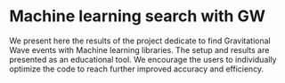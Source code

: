 # Machine learning search with GW
We present here the results of the project dedicate to find Gravitational Wave events with Machine learning libraries.
The setup and results are presented as an educational tool. We encourage the users to individually optimize the code to reach further improved accuracy and efficiency.
